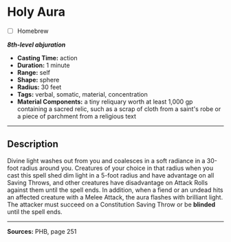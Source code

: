 # Holy Aura
- [ ] Homebrew

***8th-level abjuration***
- **Casting Time:** action
- **Duration:** 1 minute
- **Range:** self
- **Shape:** sphere
- **Radius:** 30 feet
- **Tags:** verbal, somatic, material, concentration
- **Material Components:** a tiny reliquary worth at least 1,000 gp containing a sacred relic, such as a scrap of cloth from a saint's robe or a piece of parchment from a religious text

---

## Description
Divine light washes out from you and coalesces in a soft radiance in a 30-foot radius around you.
Creatures of your choice in that radius when you cast this spell shed dim light in a 5-foot radius and have advantage on all Saving Throws, and other creatures have disadvantage on Attack Rolls against them until the spell ends.
In addition, when a fiend or an undead hits an affected creature with a Melee Attack, the aura flashes with brilliant light.
The attacker must succeed on a Constitution Saving Throw or be **blinded** until the spell ends.

---

**Sources:** PHB, page 251
